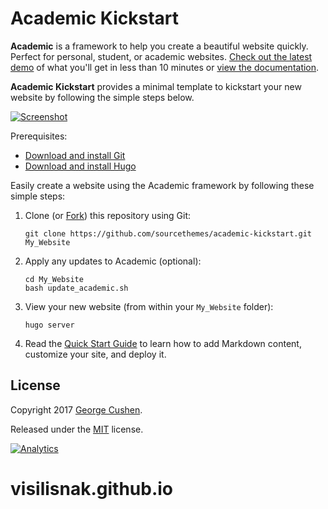 # Academic Kickstart

**Academic** is a framework to help you create a beautiful website quickly. Perfect for personal, student, or academic websites. [Check out the latest demo](https://themes.gohugo.io/theme/academic/) of what you'll get in less than 10 minutes or [view the documentation](https://sourcethemes.com/academic/docs/).

**Academic Kickstart** provides a minimal template to kickstart your new website by following the simple steps below.

[![Screenshot](https://raw.githubusercontent.com/gcushen/hugo-academic/master/academic.png)](https://github.com/gcushen/hugo-academic/)

Prerequisites:

* [Download and install Git](https://git-scm.com/downloads)
* [Download and install Hugo](https://gohugo.io/getting-started/installing/#quick-install)

Easily create a website using the Academic framework by following these simple steps:

1. Clone (or [Fork](https://github.com/sourcethemes/academic-kickstart#fork-destination-box)) this repository using Git: 

       git clone https://github.com/sourcethemes/academic-kickstart.git My_Website

2. Apply any updates to Academic (optional):

       cd My_Website
       bash update_academic.sh
       
3. View your new website (from within your `My_Website` folder):

       hugo server
       
4. Read the [Quick Start Guide](https://sourcethemes.com/academic/docs/) to learn how to add Markdown content, customize your site, and deploy it.

## License

Copyright 2017 [George Cushen](https://georgecushen.com).

Released under the [MIT](https://github.com/sourcethemes/academic-kickstart/blob/master/LICENSE.md) license.

[![Analytics](https://ga-beacon.appspot.com/UA-78646709-2/academic-kickstart/readme?pixel)](https://github.com/igrigorik/ga-beacon)
# visilisnak.github.io

